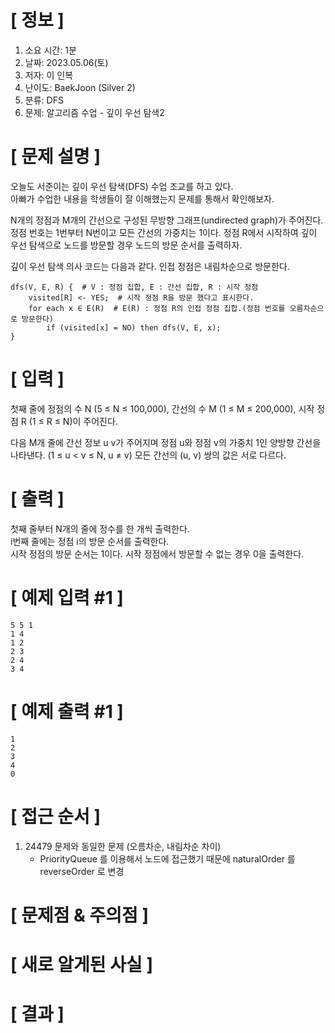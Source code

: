 # **[ 정보 ]**
1. 소요 시간: 1분
2. 날짜: 2023.05.06(토)
3. 저자: 이 인복
4. 난이도: BaekJoon (Silver 2)
5. 분류: DFS
6. 문제: 알고리즘 수업 - 깊이 우선 탐색2

# **[ 문제 설명 ]**
오늘도 서준이는 깊이 우선 탐색(DFS) 수업 조교를 하고 있다.  
아빠가 수업한 내용을 학생들이 잘 이해했는지 문제를 통해서 확인해보자.

N개의 정점과 M개의 간선으로 구성된 무방향 그래프(undirected graph)가 주어진다.  
정점 번호는 1번부터 N번이고 모든 간선의 가중치는 1이다. 정점 R에서 시작하여 깊이 우선 탐색으로 노드를 방문할 경우 노드의 방문 순서를 출력하자.

깊이 우선 탐색 의사 코드는 다음과 같다. 인접 정점은 내림차순으로 방문한다.

    dfs(V, E, R) {  # V : 정점 집합, E : 간선 집합, R : 시작 정점
        visited[R] <- YES;  # 시작 정점 R을 방문 했다고 표시한다.
        for each x ∈ E(R)  # E(R) : 정점 R의 인접 정점 집합.(정점 번호를 오름차순으로 방문한다)
            if (visited[x] = NO) then dfs(V, E, x);
    }


# **[ 입력 ]**
첫째 줄에 정점의 수 N (5 ≤ N ≤ 100,000), 간선의 수 M (1 ≤ M ≤ 200,000), 시작 정점 R (1 ≤ R ≤ N)이 주어진다.

다음 M개 줄에 간선 정보 u v가 주어지며 정점 u와 정점 v의 가중치 1인 양방향 간선을 나타낸다. (1 ≤ u < v ≤ N, u ≠ v) 모든 간선의 (u, v) 쌍의 값은 서로 다르다.

# **[ 출력 ]**
첫째 줄부터 N개의 줄에 정수를 한 개씩 출력한다.   
i번째 줄에는 정점 i의 방문 순서를 출력한다.  
시작 정점의 방문 순서는 1이다. 시작 정점에서 방문할 수 없는 경우 0을 출력한다.

# **[ 예제 입력 #1 ]**
    5 5 1
    1 4
    1 2
    2 3
    2 4
    3 4

# **[ 예제 출력 #1 ]**
    1
    2
    3
    4
    0

# **[ 접근 순서 ]**
1. 24479 문제와 동일한 문제 (오름차순, 내림차순 차이)
   - PriorityQueue 를 이용해서 노드에 접근했기 때문에 naturalOrder 를 reverseOrder 로 변경

# **[ 문제점 & 주의점 ]**

# **[ 새로 알게된 사실 ]**

# **[ 결과 ]**
